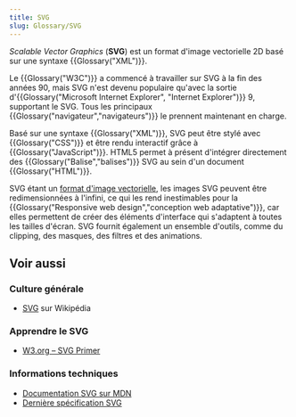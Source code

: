 ```yaml
---
title: SVG
slug: Glossary/SVG
---
```


_Scalable Vector Graphics_ (**SVG**) est un format d'image vectorielle 2D basé sur une syntaxe {{Glossary("XML")}}.

Le {{Glossary("W3C")}} a commencé à travailler sur SVG à la fin des années 90, mais SVG n'est devenu populaire qu'avec la sortie d'{{Glossary("Microsoft Internet Explorer", "Internet Explorer")}} 9, supportant le SVG. Tous les principaux {{Glossary("navigateur","navigateurs")}} le prennent maintenant en charge.

Basé sur une syntaxe {{Glossary("XML")}}, SVG peut être stylé avec {{Glossary("CSS")}} et être rendu interactif grâce à {{Glossary("JavaScript")}}. HTML5 permet à présent d'intégrer directement des {{Glossary("Balise","balises")}} SVG au sein d'un document {{Glossary("HTML")}}.

SVG étant un [format d'image vectorielle](http://fr.wikipedia.org/wiki/Image_vectorielle), les images SVG peuvent être redimensionnées à l'infini, ce qui les rend inestimables pour la {{Glossary("Responsive web design","conception web adaptative")}}, car elles permettent de créer des éléments d'interface qui s'adaptent à toutes les tailles d'écran. SVG fournit également un ensemble d'outils, comme du clipping, des masques, des filtres et des animations.

## Voir aussi

### Culture générale

- [SVG](https://fr.wikipedia.org/wiki/Scalable_Vector_Graphics) sur Wikipédia

### Apprendre le SVG

- [W3.org – SVG Primer](https://www.w3.org/Graphics/SVG/IG/resources/svgprimer.html)

### Informations techniques

- [Documentation SVG sur MDN](/fr/docs/Web/SVG)
- [Dernière spécification SVG](http://www.w3.org/TR/SVG/)
